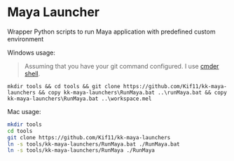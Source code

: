 # Maya Launcher
Wrapper Python scripts to run Maya application with predefined custom environment

Windows usage:
> Assuming that you have your git command configured. I use [cmder shell](https://github.com/cmderdev/cmder).
```batch
mkdir tools && cd tools && git clone https://github.com/Kif11/kk-maya-launchers && copy kk-maya-launchers\RunMaya.bat ..\runMaya.bat && copy kk-maya-launchers\RunMaya.bat ..\workspace.mel
```

Mac usage:
```bash
mkdir tools
cd tools
git clone https://github.com/Kif11/kk-maya-launchers
ln -s tools/kk-maya-launchers/RunMaya.bat ./RunMaya.bat
ln -s tools/kk-maya-launchers/RunMaya ./RunMaya
```
